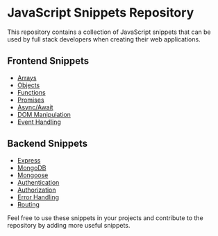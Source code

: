 # JavaScript Snippets Repository

This repository contains a collection of JavaScript snippets that can be used by full stack developers when creating their web applications.

## Frontend Snippets

- [Arrays](./snippets/frontend/javascript/arrays.js)
- [Objects](./snippets/frontend/javascript/objects.js)
- [Functions](./snippets/frontend/javascript/functions.js)
- [Promises](./snippets/frontend/javascript/promises.js)
- [Async/Await](./snippets/frontend/javascript/async-await.js)
- [DOM Manipulation](./snippets/frontend/javascript/dom-manipulation.js)
- [Event Handling](./snippets/frontend/javascript/event-handling.js)

## Backend Snippets

- [Express](./snippets/backend/javascript/express.js)
- [MongoDB](./snippets/backend/javascript/mongodb.js)
- [Mongoose](./snippets/backend/javascript/mongoose.js)
- [Authentication](./snippets/backend/javascript/authentication.js)
- [Authorization](./snippets/backend/javascript/authorization.js)
- [Error Handling](./snippets/backend/javascript/error-handling.js)
- [Routing](./snippets/backend/javascript/routing.js)

Feel free to use these snippets in your projects and contribute to the repository by adding more useful snippets.